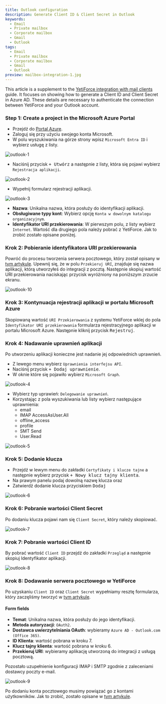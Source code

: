 ```yaml
---
title: Outlook configuration
description: Generate Client ID & Client Secret in Outlook
keywords:
  - Email
  - Private mailbox
  - Corporate mailbox
  - Gmail
  - Outlook
tags:
  - Email
  - Private mailbox
  - Corporate mailbox
  - Gmail
  - Outlook
preview: mailbox-integration-1.jpg
---
```


This article is a supplement to the [YetiForce integration with mail clients](/administrator-guides/integration/mailbox) guide.
It focuses on showing how to generate a Client ID and Client Secret in Azure AD. These details are necessary to authenticate the connection between YetiForce and your Outlook account.

### Step 1: Create a project in the Microsoft Azure Portal

- Przejdź do [Portal Azure](https://portal.azure.com/).
- Zaloguj się przy użyciu swojego konta Microsoft.
- W polu wyszukiwania na górze strony wpisz `Microsoft Entra ID` i wybierz usługę z listy.

![outlook-1](outlook-1.jpg)

- Naciśnij przycisk <kbd>+ Utwórz</kbd> a następnie z listy, która się pojawi wybierz `Rejestracja aplikacji`.

![outlook-2](outlook-2.jpg)

- Wypełnij formularz rejestracji aplikacji.

![outlook-3](outlook-3.jpg)

- **Nazwa**: Unikalna nazwa, która posłuży do identyfikacji aplikacji.
- **Obsługiwane typy kont**: Wybierz opcję `Konta w dowolnym katalogu organizacyjnym`.
- **Identyfikator URI przekierowania**: W pierwszym polu, z listy wybierz `Internet`. Wartość dla drugiego pola należy pobrać z YetiForce. Jak to zrobić zostało opisane poniżej.

### Krok 2: Pobieranie identyfikatora URI przekierowania

Powróć do procesu tworzenia serwera pocztowego, który został opisany w [tym artykule](/administrator-guides/integration/mailbox/#dodanie-serwera-pocztowego). Upewnij się, że w polu `Przekieruj URI`, znajduje się nazwa aplikacji, którą utworzyłeś do integracji z pocztą. Następnie skopiuj wartość URI przekierowania naciskając przycisk wyróżniony na poniższym zrzucie ekranu.

![outlook-10](outlook-10.jpg)

### Krok 3: Kontynuacja rejestracji aplikacji w portalu Microsoft Azure

Skopiowaną wartość `URI Przekierowania` z systemu YetiForce wklej do pola `Identyfikator URI przekierowania` formularza rejestracyjnego aplikacji w portalu Microsoft Azure. Następnie kliknij przycisk <kbd>Rejestruj</kbd>.

### Krok 4: Nadawanie uprawnień aplikacji

Po utworzeniu aplikacji konieczne jest nadanie jej odpowiednich uprawnień.

- Z lewego menu wybierz `Uprawnienia interfejsu API`.
- Naciśnij przycisk <kbd>+ Dodaj uprawnienie</kbd>.
- W oknie które się pojawiło wybierz `Microsoft Graph`.

![outlook-4](outlook-4.jpg)

- Wybierz typ uprawień: `Delegowanie uprawnień`.
- Korzystając z pola wyszukiwania lub listy wybierz następujące uprawnienia:
  - email
  - IMAP AccessAsUser.All
  - offline_access
  - profile
  - SMT Send
  - User.Read

![outlook-5](outlook-5.jpg)

### Krok 5: Dodanie klucza

- Przejdź w lewym menu do zakładki `Certyfikaty i klucze tajne` a następnie wybierz przycisk <kbd>+ Nowy klucz tajny klienta</kbd>.
- Na prawym panelu podaj dowolną nazwę klucza oraz
- Zatwierdź dodanie klucza przyciskiem <kbd>Dodaj</kbd>

![outlook-6](outlook-6.jpg)

### Krok 6: Pobranie wartości Client Secret

Po dodaniu klucza pojawi nam się `Client Secret`, który należy skopiować.

![outlook-7](outlook-7.jpg)

### Krok 7: Pobranie wartości Client ID

By pobrać wartość `Client ID` przejdź do zakładki `Przegląd` a następnie skopiuj Identyfikator aplikacji.

![outlook-8](outlook-8.jpg)

### Krok 8: Dodawanie serwera pocztowego w YetiForce

Po uzyskaniu `Client ID` oraz `Client Secret` wypełniamy resztę formularza, który zaczęliśmy tworzyć w [tym artykule](/administrator-guides/integration/mailbox/#dodanie-serwera-pocztowego).

#### Form fields

- **Temat**: Unikalna nazwa, która posłuży do jego identyfikacji.
- **Metoda autoryzacji**: `OAuth2`.
- **Dostawca uwierzytelniania OAuth**: wybieramy `Azure AD - Outlook.com (Office 365)`.
- **ID Klienta**: wartość pobrana w kroku 7.
- **Klucz tajny klienta**: wartość pobrana w kroku 6.
- **Przekieruj URI**: wybieramy aplikację utworzoną do integracji z usługą pocztową.

Pozostało uzupełnienie konfiguracji IMAP i SMTP zgodnie z zaleceniami dostawcy poczty e-mail.

![outlook-9](outlook-9.jpg)

Po dodaniu konta pocztowego musimy powiązać go z kontami użytkowników. Jak to zrobić, zostało opisane w [tym artykule](/administrator-guides/integration/mailbox#krok-3-powiązanie-serwera-pocztowego-z-kontami-użytkowników).

